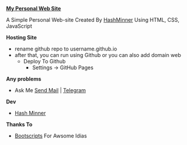 <b>[My Personal Web Site](https://kalanakt.github.io/)</b>

A Simple Personal Web-site 
Created By [HashMinner](https://github.com/kalanakt) Using HTML, CSS, JavaScript

**Hosting Site**
  - rename github repo to username.github.io
  - after that, you can run using Github or you can also add domain web
    - Deploy To Github
       - Settings -> GitHub Pages 

**Any problems**
 * Ask Me [ Send Mail](kalanakithmina@hotmail.com) | [ Telegram](https://t.me/kinu6)

**Dev**
  - [Hash Minner](https://github.com/kalanakt)

**Thanks To**
 - [Bootscripts](https://bootstrapmade.com) For Awsome Idias


